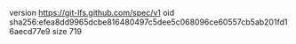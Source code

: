 version https://git-lfs.github.com/spec/v1
oid sha256:efea8dd9965dcbe816480497c5dee5c068096ce60557cb5ab201fd16aecd77e9
size 719
